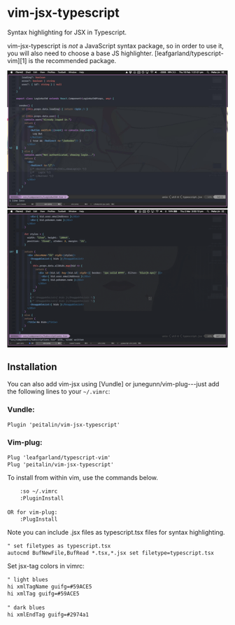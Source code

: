 vim-jsx-typescript
=======

Syntax highlighting for JSX in Typescript.

vim-jsx-typescript is _not_ a JavaScript syntax package, so in order to use it, you will
also need to choose a base JS highlighter. [leafgarland/typescript-vim][1] is the
recommended package.


![alt tag](./screenshot.jpg)
![alt tag](./screenshot2.png)


## Installation

You can also add vim-jsx using [Vundle] or junegunn/vim-plug---just add the following lines to
your `~/.vimrc`:

### Vundle:

```
Plugin 'peitalin/vim-jsx-typescript'
```

### Vim-plug:

```
Plug 'leafgarland/typescript-vim'
Plug 'peitalin/vim-jsx-typescript'
```

To install from within vim, use the commands below.
```
    :so ~/.vimrc
    :PluginInstall

OR for vim-plug:
    :PlugInstall

```

Note you can include .jsx files as typescript.tsx files for syntax highlighting.
```
" set filetypes as typescript.tsx
autocmd BufNewFile,BufRead *.tsx,*.jsx set filetype=typescript.tsx
```



Set jsx-tag colors in vimrc:
```
" light blues
hi xmlTagName guifg=#59ACE5
hi xmlTag guifg=#59ACE5

" dark blues
hi xmlEndTag guifg=#2974a1
```



